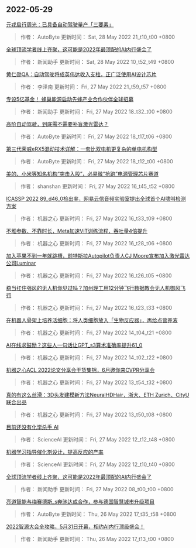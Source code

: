 
## 2022-05-29

 [元戎启行周光：已具备自动驾驶量产「三要素」](https://www.jiqizhixin.com/articles/2022-05-28-2)

> 作者： AutoByte  更新时间： Sat, 28 May 2022 21_t10_t00 +0800

 [全球顶流学者线上齐聚，这可能是2022年最顶配的AI内行盛会了](https://www.jiqizhixin.com/articles/2022-05-28)

> 作者： 新闻助手  更新时间： Sat, 28 May 2022 10_t52_t49 +0800

 [黄仁勋QA：自动驾驶将成英伟达收入支柱，正广泛使用AI设计芯片](https://www.jiqizhixin.com/articles/2022-05-27-21)

> 作者： 李泽南  更新时间： Fri, 27 May 2022 21_t59_t57 +0800

 [专设5亿基金！ 蜂巢能源启动先蜂产业合作伙伴全球招募](https://www.jiqizhixin.com/articles/2022-05-27-20)

> 作者： 新闻助手  更新时间： Fri, 27 May 2022 18_t32_t00 +0800

 [高阶自动驾驶，到底需不需要补盲激光雷达？](https://www.jiqizhixin.com/articles/2022-05-27-19)

> 作者： AutoByte  更新时间： Fri, 27 May 2022 18_t17_t06 +0800

 [第三代荣威eRX5混动技术详解：一套比双电机更复杂的单电机构型](https://www.jiqizhixin.com/articles/2022-05-27-18)

> 作者： AutoByte  更新时间： Fri, 27 May 2022 18_t12_t00 +0800

 [美的、小米等知名机构“突击入股”，必易微“抢跑”电源管理芯片赛道](https://www.jiqizhixin.com/articles/2022-05-27-17)

> 作者： shanshan  更新时间： Fri, 27 May 2022 16_t45_t52 +0800

 [ICASSP 2022   89_d46_0检出率，网易云信音频实验室提出全球首个AI啸叫检测方案](https://www.jiqizhixin.com/articles/2022-05-27-14)

> 作者： 机器之心  更新时间： Fri, 27 May 2022 16_t33_t09 +0800

 [不堆参数、不靠时长，Meta加速ViT训练流程，吞吐量4倍提升](https://www.jiqizhixin.com/articles/2022-05-27-13)

> 作者： 机器之心  更新时间： Fri, 27 May 2022 16_t28_t06 +0800

 [加入苹果不到一年就跳槽，前特斯拉Autopilot负责人CJ Moore宣布加入激光雷达公司Luminar](https://www.jiqizhixin.com/articles/2022-05-27-12)

> 作者： 机器之心  更新时间： Fri, 27 May 2022 16_t26_t05 +0800

 [稳当扛住强风的无人机你见过吗？加州理工用12分钟飞行数据教会无人机御风飞行](https://www.jiqizhixin.com/articles/2022-05-27-11)

> 作者： 机器之心  更新时间： Fri, 27 May 2022 16_t23_t33 +0800

 [在机器人骨架上培养活细胞：将人类细胞放入「生物反应器」，再给点营养液](https://www.jiqizhixin.com/articles/2022-05-27-10)

> 作者： 机器之心  更新时间： Fri, 27 May 2022 14_t04_t21 +0800

 [AI在线求鼓励？这些人一句话让GPT_s3算术准确率提升61_0](https://www.jiqizhixin.com/articles/2022-05-27-9)

> 作者： 机器之心  更新时间： Fri, 27 May 2022 14_t02_t22 +0800

 [机器之心ACL 2022论文分享会干货集锦，6月邀你来CVPR分享会](https://www.jiqizhixin.com/articles/2022-05-27-8)

> 作者： 机器之心  更新时间： Fri, 27 May 2022 13_t54_t32 +0800

 [真的有这么丝滑：3D头发建模新方法NeuralHDHair，浙大、ETH Zurich、CityU联合出品](https://www.jiqizhixin.com/articles/2022-05-27-7)

> 作者： 机器之心  更新时间： Fri, 27 May 2022 13_t50_t08 +0800

 [目前还没有化学杀手 AI](https://www.jiqizhixin.com/articles/2022-05-27-5)

> 作者： ScienceAI  更新时间： Fri, 27 May 2022 12_t12_t48 +0800

 [机器学习指导催化剂设计，提高反应的产率](https://www.jiqizhixin.com/articles/2022-05-27-4)

> 作者： ScienceAI  更新时间： Fri, 27 May 2022 12_t10_t40 +0800

 [全球顶流学者线上齐聚，这可能是2022年最顶配的AI内行盛会了](https://www.jiqizhixin.com/articles/2022-05-27-3)

> 作者： 新闻助手  更新时间： Fri, 27 May 2022 08_t00_t00 +0800

 [亮道智能与梅赛德斯_s奔驰达成合作，参与德国智慧城市升级项目](https://www.jiqizhixin.com/articles/2022-05-26-5)

> 作者： AutoByte  更新时间： Thu, 26 May 2022 17_t35_t58 +0800

 [2022智源大会全攻略，5月31日开幕，相约AI内行顶级盛会！](https://www.jiqizhixin.com/articles/2022-05-27-2)

> 作者： 新闻助手  更新时间： Thu, 26 May 2022 17_t13_t00 +0800
